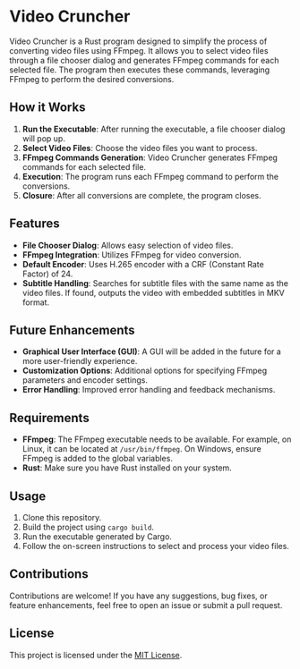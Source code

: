 # Video Cruncher

Video Cruncher is a Rust program designed to simplify the process of converting video files using FFmpeg. It allows you to select video files through a file chooser dialog and generates FFmpeg commands for each selected file. The program then executes these commands, leveraging FFmpeg to perform the desired conversions.

## How it Works

1. **Run the Executable**: After running the executable, a file chooser dialog will pop up.
2. **Select Video Files**: Choose the video files you want to process.
3. **FFmpeg Commands Generation**: Video Cruncher generates FFmpeg commands for each selected file.
4. **Execution**: The program runs each FFmpeg command to perform the conversions.
5. **Closure**: After all conversions are complete, the program closes.

## Features

- **File Chooser Dialog**: Allows easy selection of video files.
- **FFmpeg Integration**: Utilizes FFmpeg for video conversion.
- **Default Encoder**: Uses H.265 encoder with a CRF (Constant Rate Factor) of 24.
- **Subtitle Handling**: Searches for subtitle files with the same name as the video files. If found, outputs the video with embedded subtitles in MKV format.

## Future Enhancements

- **Graphical User Interface (GUI)**: A GUI will be added in the future for a more user-friendly experience.
- **Customization Options**: Additional options for specifying FFmpeg parameters and encoder settings.
- **Error Handling**: Improved error handling and feedback mechanisms.

## Requirements

- **FFmpeg**: The FFmpeg executable needs to be available. For example, on Linux, it can be located at `/usr/bin/ffmpeg`. On Windows, ensure FFmpeg is added to the global variables.
- **Rust**: Make sure you have Rust installed on your system.

## Usage

1. Clone this repository.
2. Build the project using `cargo build`.
3. Run the executable generated by Cargo.
4. Follow the on-screen instructions to select and process your video files.

## Contributions

Contributions are welcome! If you have any suggestions, bug fixes, or feature enhancements, feel free to open an issue or submit a pull request.

## License

This project is licensed under the [MIT License](LICENSE).